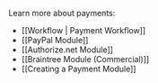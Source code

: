 Learn more about payments:

- [[Workflow | Payment Workflow]]
- [[PayPal Module]]
- [[Authorize.net Module]]
- [[Braintree Module (Commercial)]]
- [[Creating a Payment Module]]
